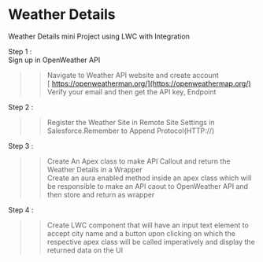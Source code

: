 # Weather Details
Weather Details mini Project using LWC with Integration

Step 1 :<br>
 Sign up in OpenWeather API<br>
 > >Navigate to Weather API website and create account<br>
     [ https://openweatherman.org/](https://openweathermap.org/)<br>
> >Verify your email and then get the API key, Endpoint<br>
   
Step 2 :<br>
> >Register the Weather Site in Remote Site Settings in Salesforce.Remember to Append Protocol(HTTP://)

Step 3 :<br>
> >Create An Apex class to make API Callout and return the Weather Details in a Wrapper<br>
    Create an aura enabled method inside an apex class which will be responsible to make an API caout to OpenWeather API and then store and return as wrapper<br>

Step 4 :<br>
> >Create LWC component that will have an input text element to accept city name and a button upon clicking on which the respective apex class will be called imperatively and display the returned data on the UI <br>
